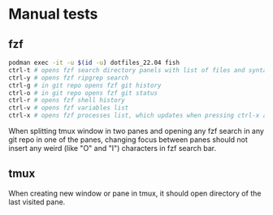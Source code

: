 # Manual tests
## fzf
```bash
podman exec -it -u $(id -u) dotfiles_22.04 fish
ctrl-t # opens fzf search directory panels with list of files and syntax highlighted file contnent
ctrl-y # opens fzf ripgrep search
ctrl-g # in git repo opens fzf git history
ctrl-o # in git repo opens fzf git status
ctrl-r # opens fzf shell history
ctrl-v # opens fzf variables list
ctrl-x # opens fzf processes list, which updates when pressing ctrl-x again
```

When splitting tmux window in two panes and opening any fzf search in any git repo in one of the panes, changing focus between panes should not insert any weird (like "O" and "I") characters in fzf search bar.

## tmux
When creating new window or pane in tmux, it should open directory of the last visited pane.
